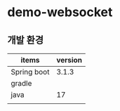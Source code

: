 # demo-websocket

## 개발 환경

| items       | version |
|-------------|---------|
| Spring boot | 3.1.3   |
| gradle      |         |
| java        | 17      |
|             |         |
